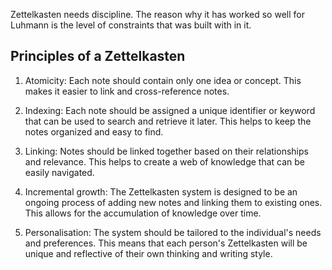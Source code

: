 
Zettelkasten needs discipline. The reason why it has worked so well for Luhmann is the level of constraints that was built with in it. 

## Principles of a Zettelkasten
1.  Atomicity: Each note should contain only one idea or concept. This makes it easier to link and cross-reference notes.

2.  Indexing: Each note should be assigned a unique identifier or keyword that can be used to search and retrieve it later. This helps to keep the notes organized and easy to find.

3.  Linking: Notes should be linked together based on their relationships and relevance. This helps to create a web of knowledge that can be easily navigated.

4.  Incremental growth: The Zettelkasten system is designed to be an ongoing process of adding new notes and linking them to existing ones. This allows for the accumulation of knowledge over time.

5.  Personalisation: The system should be tailored to the individual's needs and preferences. This means that each person's Zettelkasten will be unique and reflective of their own thinking and writing style.